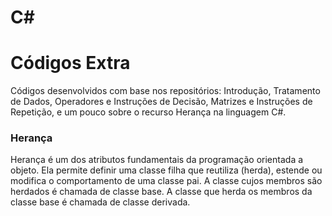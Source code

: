 # C#

# Códigos Extra

Códigos desenvolvidos com base nos repositórios: Introdução, Tratamento de Dados, Operadores e Instruções de Decisão, Matrizes e Instruções de Repetição, e um pouco sobre o recurso Herança na linguagem C#.

### Herança

Herança é um dos atributos fundamentais da programação orientada a objeto. Ela permite definir uma classe filha que reutiliza (herda), estende ou modifica o comportamento de uma classe pai. A classe cujos membros são herdados é chamada de classe base. A classe que herda os membros da classe base é chamada de classe derivada.

